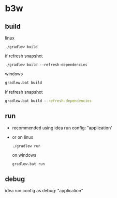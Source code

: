 # b3w


## build
linux
```shell
./gradlew build
```
if refresh snapshot
```shell
./gradlew build --refresh-dependencies
```

windows
```cmd
gradlew.bat build
```
if refresh snapshot
```cmd
gradlew.bat build --refresh-dependencies
```
## run
* recommended using idea run config: "application'
* or
    on linux
    ```shell
    ./gradlew run
    ```

    on windows
    ```cmd
    gradlew.bat run
    ```
## debug
idea run config as debug: "application"
